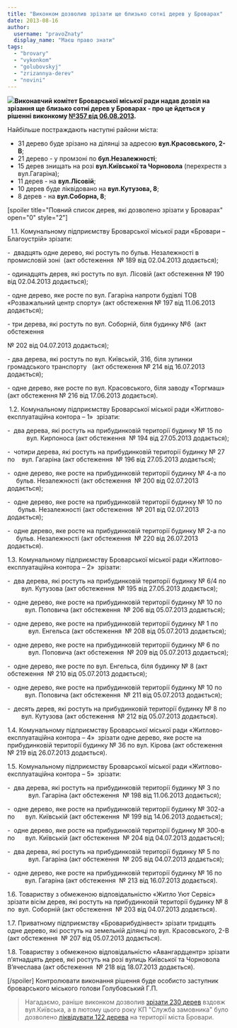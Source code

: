 ```yaml
---
title: "Виконком дозволив зрізати ще близько сотні дерев у Броварах"
date: 2013-08-16
author: 
  username: "pravoZnaty"
  display_name: "Маєш право знати"
tags: 
  - "brovary"
  - "vykonkom"
  - "golubovskyj"
  - "zrizannya-derev"
  - "novini"
---
```


**[![](https://mpz.brovary.org/wp-content/uploads/2013/08/98466268.jpg)](https://mpz.brovary.org/wp-content/uploads/2013/08/98466268.jpg)Виконавчий комітет Броварської міської ради надав дозвіл на зрізання ще близько сотні дерев у Броварах - про це йдеться у рішенні виконкому [№357 від 06.08.2013](http://docs.pravo-znaty.org.ua/p8682/06.08.2013/357).**

Найбільше постраждають наступні райони міста:

- 31 дерево буде зрізано на ділянці за адресою **вул.Красовського, 2-В**;
- 21 дерево - у промзоні по **бул.Незалежності**;
- 15 дерев знищать на розі **вул.Київської та Чорновола** (перехрестя з вул.Гагаріна);
- 11 дерев - на **вул.Лісовій**;
- 10 дерев буде ліквідовано на **вул.Кутузова, 8**;
- 8 дерев - на **вул.Соборна, 8**;

\[spoiler title="Повний список дерев, які дозволено зрізати у Броварах" open="0" style="2"\]

  1.1. Комунальному підприємству Броварської міської ради «Бровари – Благоустрій» зрізати:

\-  двадцять одне дерево, які ростуть по бульв. Незалежності в промисловій зоні  (акт обстеження  № 189 від 02.04.2013 додається);

\- одинадцять дерев, які ростуть по вул. Лісовій (акт обстеження № 190 від 02.04.2013 додається);

\- одне дерево, яке росте по вул. Гагаріна напроти будівлі ТОВ «Розважальний центр спорту» (акт обстеження № 197 від 11.06.2013 додається);

\- три дерева, які ростуть по вул. Соборній, біля будинку №6  (акт обстеження

№ 202 від 04.07.2013 додається);

\- два дерева, які ростуть по вул. Київській, 316, біля зупинки громадського транспорту   (акт обстеження № 214 від 16.07.2013 додається);

\- одне дерево, яке росте по вул. Красовського, біля заводу «Торгмаш» (акт обстеження № 216 від 17.06.2013 додається).

 1.2. Комунальному підприємству Броварської міської ради «Житлово-експлуатаційна контора – 1»  зрізати:

\-  два дерева, які ростуть на прибудинковій території будинку № 15 по            вул. Кирпоноса (акт обстеження  № 194 від 27.05.2013 додається);

\-  чотири дерева, які ростуть на прибудинковій території будинку № 27 по    вул. Гагаріна (акт обстеження  № 196 від 27.05.2013 додається);

\-  одне дерево, яке росте на прибудинковій території будинку № 4-а по      бульв. Незалежності (акт обстеження  № 200 від 02.07.2013 додається);

\-  одне дерево, яке росте на прибудинковій території будинку № 10 по       бульв. Незалежності (акт обстеження  № 201 від 02.07.2013 додається);

\-  одне дерево, яке росте на прибудинковій території будинку № 2-а по      бульв. Незалежності (акт обстеження  № 220 від 26.07.2013 додається).

1.3. Комунальному підприємству Броварської міської ради «Житлово-експлуатаційна контора – 2»  зрізати:

\-  два дерева, які ростуть на прибудинковій території будинку № 6/4 по         вул. Кутузова (акт обстеження  № 195 від 27.05.2013 додається);

\-  одне дерево, яке росте на прибудинковій території будинку № 10 по           вул. Поповича (акт обстеження  № 206 від 05.07.2013 додається);

\-  одне дерево, яке росте на прибудинковій території будинку № 1 по             вул. Енгельса (акт обстеження  № 208 від 05.07.2013 додається);

\-  одне дерево, яке росте на прибудинковій території будинку № 6 по             вул. Поповича (акт обстеження  № 209 від 05.07.2013 додається);

\-  одне дерево, яке росте по вул. Енгельса, біля будинку № 8 (акт обстеження  № 210 від 05.07.2013 додається);

\-  одне дерево, яке росте на прибудинковій території будинку № 10 по           вул. Поповича (акт обстеження  № 211 від 05.07.2013 додається);

\-  десять дерев, які ростуть на прибудинковій території будинку № 8 по         вул. Кутузова (акт обстеження  № 212 від 05.07.2013 додається).

1.4. Комунальному підприємству Броварської міської ради «Житлово-експлуатаційна контора – 4»  зрізати одне дерево, яке росте на прибудинковій території будинку № 36 по вул. Кірова (акт обстеження  № 219 від 26.07.2013 додається).

1.5. Комунальному підприємству Броварської міської ради «Житлово-експлуатаційна контора – 5»  зрізати:

\-  два дерева, які ростуть на прибудинковій території будинку № 3 по             вул. Гагаріна (акт обстеження  № 198 від 11.06.2013 додається);

\-  одне дерево, яке росте на прибудинковій території будинку № 302-а по      вул. Київській (акт обстеження  № 199 від 14.06.2013 додається);

\-  одне дерево, яке росте на прибудинковій території будинку № 300-в по      вул. Київській (акт обстеження  № 204 від 04.07.2013 додається);

\-  два дерева, які ростуть на прибудинковій території будинку № 5 по             вул. Гагаріна (акт обстеження  № 205 від 04.07.2013 додається);

\-  одне дерево, яке росте на прибудинковій території будинку № 16 по           вул. Гагаріна (акт обстеження  № 213 від 16.07.2013 додається).

1.6. Товариству з обмеженою відповідальністю «Житло Уют Сервіс»  зрізати вісім дерев, які ростуть на прибудинковій території будинку № 8 по  вул. Соборній (акт обстеження  № 203 від 04.07.2013 додається).

1.7. Приватному підприємству «Броварибудінвест» зрізати тридцять одне дерево, які ростуть на земельній ділянці по вул. Красовського, 2-В (акт обстеження  № 207 від 05.07.2013 додається).

1.8. Товариству з обмеженою відповідальністю «Авангардцентр» зрізати п’ятнадцять дерев, які ростуть на розі вулиць Київської та Чорновола В’ячеслава (акт обстеження  № 218 від 18.07.2013 додається).

\[/spoiler\] Контролювати виконання рішення буде особисто заступник броварського міського голови Голубовський Г.П.

> Нагадаємо, раніше виконком дозволив [зрізати 230 дерев](https://mpz.brovary.org/vzdovzh-vulitsi-kiyivskoyi-bude-znishheno-230-derev/) вздовж вул.Київська, а в лютому цього року КП "Служба замовника" було дозволено [ліквідувати 122 дерева](https://mpz.brovary.org/vikonkom-dozvoliv-sluzhbi-zamovnika-zrizati-u-brovarah-122-dereva/) на території міста Бровари.

